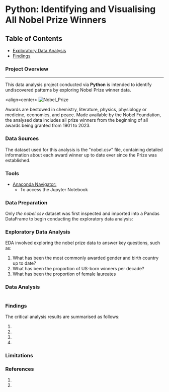 # Python: Identifying and Visualising All Nobel Prize Winners

## Table of Contents

- [Exploratory Data Analysis](#exploratory-data-analysis)
- [Findings](#findings)


### Project Overview
---

This data analysis project conducted via **Python** is intended to identify undiscovered patterns by exploring Nobel Prize winner data. 

<align=center>
![Nobel_Prize](https://github.com/OzzyGoylusun/Python-Identifying-and-Visualising-Nobel-Prize-Winners/assets/152992554/9299327c-6d21-48a6-9433-13ddeec572c6)


Awards are bestowed in chemistry, literature, physics, physiology or medicine, economics, and peace. 
Made available by the Nobel Foundation, the analysed data includes all prize winners from the beginning of all awards being granted from 1901 to 2023.


### Data Sources

The dataset used for this analysis is the "nobel.csv" file, containing detailed information about each award winner up to date ever since the Prize was established.

### Tools

- [Anaconda Navigator: ](https://www.anaconda.com/download)
  - To access the Jupyter Notebook


### Data Preparation

Only *the nobel.csv* dataset was first inspected and imported into a Pandas DataFrame to begin conducting the exploratory data analysis:


### Exploratory Data Analysis

EDA involved exploring the nobel prize data to answer key questions, such as:

1.  What has been the most commonly awarded gender and birth country up to date?
2.  What has been the proportion of US-born winners per decade?
3.  What has been the proportion of female laureates




### Data Analysis

```python

```

### Findings

The critical analysis results are summarised as follows:

1. 
2. 
3. 
4. 
   
### Limitations


### References

1. 
2. 
